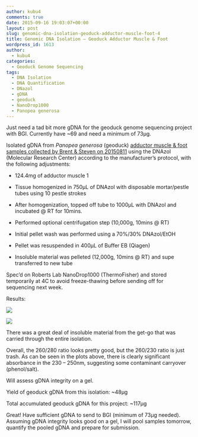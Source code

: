```yaml
---
author: kubu4
comments: true
date: 2015-09-16 19:03:07+00:00
layout: post
slug: genomic-dna-isolation-geoduck-adductor-muscle-foot-4
title: Genomic DNA Isolation – Geoduck Adductor Muscle & Foot
wordpress_id: 1613
author:
  - kubu4
categories:
  - Geoduck Genome Sequencing
tags:
  - DNA Isolation
  - DNA Quantification
  - DNazol
  - gDNA
  - geoduck
  - NanoDrop1000
  - Panopea generosa
---
```


Just need a tad bit more gDNA for the geoduck genome sequencing project with BGI. Currently have ~69 and need a minimum of 73μg.

Isolated gDNA from _Panopea generosa_ (geoduck) [adductor muscle & foot samples collected by Brent & Steven on 20150811](http://onsnetwork.org/halfshell/2015/08/11/big-day-big-clam/) using the DNAzol (Molecular Research Center) according to the manufacturer’s protocol, with the following adjustments:




    
  * 124.4mg of adductor muscle 1

    
  * Tissue homogenized in 750μL of DNAzol with disposable mortar/pestle tubes using 10 pestle strokes

    
  * After homogenization, topped off tube to 1000μL with DNAzol and incubated @ RT for 10mins.

    
  * Performed optional centrifugation step (10,000g, 10mins @ RT)

    
  * Initial pellet wash was performed using a 70%/30% DNAzol/EtOH

    
  * Pellet was resuspended in 400μL of Buffer EB (Qiagen)

    
  * Insoluble material was pelleted (12,000g, 10mins @ RT) and supe transferred to new tube



Spec’d on Roberts Lab NanoDrop1000 (ThermoFisher) and stored temporarily at 4C to avoid freeze-thawing before sending off for sequencing next week.



Results:



[![](http://eagle.fish.washington.edu/Arabidopsis/20150916_gDNA_geoduck_ODs.JPG)](http://eagle.fish.washington.edu/Arabidopsis/20150916_gDNA_geoduck_ODs.JPG)

[![](http://eagle.fish.washington.edu/Arabidopsis/20150916_gDNA_geoduck_plots.JPG)](http://eagle.fish.washington.edu/Arabidopsis/20150916_gDNA_geoduck_plots.JPG)



There was a great deal of insoluble material from the get-go that was carried through the entire isolation.

Overall, the 260/280 ratio looks pretty good, but the 260/230 ratio is just trash. As can be seen in the plots above, there is clearly significant absorbance in the 230 – 250nm, suggesting some contaminant carryover (phenol/salt).

Will assess gDNA integrity on a gel.



Yield of geoduck gDNA from this isolation: ~48μg

Total accumulated geoduck gDNA for this project: ~117μg

Great! Have sufficient gDNA to send to BGI (minimum of 73μg needed). Assuming gDNA integrity looks good on a gel, I will pool samples tomorrow, quantify the pooled gDNA and prepare for submission.
